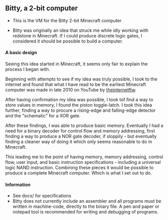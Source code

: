 ## Bitty, a 2-bit computer
- This is the VM for the Bitty 2-bit Minecraft computer

- Bitty was originally an idea that struck me while idly working with redstone in Minecraft. If I could produce discrete logic gates, I considered it should be possible to build a computer.

#### A basic design

Seeing this idea started in Minecraft, it seems only fair to explain the process I began with.

Beginning with attempts to see if my idea was truly possible, I took to the internet and found that what I have read to be the earliest Minecraft computer was made in late 2010 on YouTube by [theinternetftw](https://www.youtube.com/channel/UCOiL1Gy74gUIsfQj59dDE8w).

After having confirmation my idea was possible, I took tof find a way to store values in memory, I found the piston toggle-latch. I took this idea further, finding a way to procure a rising-edge and falling-edge detector and the "schematic" for a XOR gate.

After these findings, I was able to produce basic memory. Eventually I had a need for a binary decoder for control flow and memory addressing, first finding a way to produce a NOR gate decoder, if sloppily - but eventually finding a cleaner way of doing it which only seems reasonable to do in Minecraft.

This leading me to the point of having memory, memory addressing, control flow, user input, and basic instruction specifications - including a universal logic NAND instruction. Combining these pieces it would be possible to produce a complete Minecraft computer. Which is what I set out to do.

#### Information

- See docs/ for specifications
- Bitty does not currently include an assembler and all programs must be written in machine-code, directly to the binary file. A pen and paper or notepad tool is recommended for writing and debugging of programs.
